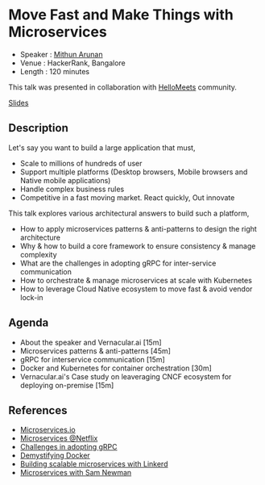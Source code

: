 Move Fast and Make Things with Microservices
============================================

* Speaker   : [Mithun Arunan](https://twitter.com/MithunArunan)
* Venue     : HackerRank, Bangalore
* Length    : 120 minutes

This talk was presented in collaboration with [HelloMeets](https://hub.hellomeets.com/e/move-fast-and-make-things-with-microservices) community.

[Slides](https://speakerdeck.com/mithunarunan/move-fast-and-make-things-with-microservices)

Description
-----------

Let's say you want to build a large application that must,

* Scale to millions of hundreds of user
* Support multiple platforms (Desktop browsers, Mobile browsers and Native mobile applications)
* Handle complex business rules
* Competitive in a fast moving market. React quickly, Out innovate

This talk explores various architectural answers to build such a platform,

* How to apply microservices patterns & anti-patterns to design the right architecture
* Why & how to build a core framework to ensure consistency & manage complexity
* What are the challenges in adopting gRPC for inter-service communication
* How to orchestrate & manage microservices at scale with Kubernetes
* How to leverage Cloud Native ecosystem to move fast & avoid vendor lock-in

Agenda
------

* About the speaker and Vernacular.ai [15m]
* Microservices patterns & anti-patterns [45m]
* gRPC for interservice communication [15m]
* Docker and Kubernetes for container orchestration [30m]
* Vernacular.ai's Case study on leaveraging CNCF ecosystem for deploying on-premise [15m]

References
----------

* [Microservices.io](Microservices.io)
* [Microservices @Netflix](https://www.nginx.com/blog/microservices-at-netflix-architectural-best-practices/)
* [Challenges in adopting gRPC](https://www.youtube.com/watch?v=VNllljvhcnk)
* [Demystifying Docker](https://www.youtube.com/watch?v=GVVtR_hrdKI)
* [Building scalable microservices with Linkerd](https://medium.com/donna-legal/building-scalable-micro-services-with-kubernetes-grpc-linkerd-7ccafd179599)
* [Microservices with Sam Newman](https://www.youtube.com/watch?v=MhmdGiOmUqU)